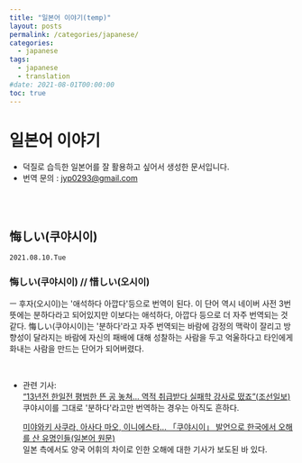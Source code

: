 ```yaml
---
title: "일본어 이야기(temp)"
layout: posts
permalink: /categories/japanese/
categories:
  - japanese
tags:
  - japanese
  - translation
#date: 2021-08-01T00:00:00
toc: true
---
```


# 일본어 이야기
* 덕질로 습득한 일본어를 잘 활용하고 싶어서 생성한 문서입니다.
* 번역 문의 : jyp0293@gmail.com 

<br>
<br>

## 悔しい(쿠야시이)
`2021.08.10.Tue`  
### 悔しい(쿠야시이)  // 惜しい(오시이)  
ㅡ 후자(오시이)는 '애석하다 아깝다'등으로 번역이 된다. 이 단어 역시 네이버 사전 3번 뜻에는 분하다라고 되어있지만 이보다는 애석하다, 아깝다 등으로 더 자주 번역되는 것 같다. 悔しい(쿠야시이)는 '분하다'라고 자주 번역되는 바람에 감정의 맥락이 잘리고 방향성이 달라지는 바람에 자신의 패배에 대해 성찰하는 사람을 두고 억울하다고 타인에게 화내는 사람을 만드는 단어가 되어버렸다.

<br>

* 관련 기사:  
    [“13년전 한일전 평범한 뜬 공 놓쳐… 역적 취급받다 실패학 강사로 떴죠”(조선일보)](https://n.news.naver.com/article/023/0003631923)  
    쿠야시이를 그대로 '분하다'라고만 번역하는 경우는 아직도 흔하다.
 
    [미야와키 사쿠라, 아사다 마오, 이니에스타... 「쿠야시이」 발언으로 한국에서 오해를 산 유명인들(일본어 원문)](https://news.yahoo.co.jp/byline/shinmukoeng/20181029-00101758)  
    일본 측에서도 양국 어휘의 차이로 인한 오해에 대한 기사가 보도된 바 있다.

